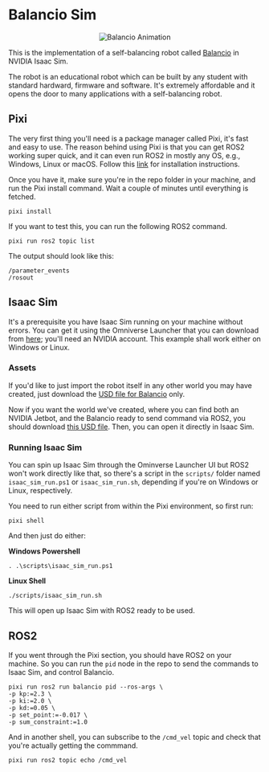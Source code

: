 # Balancio Sim

<div align="center">
  <img alt="Balancio Animation" src="./resources/balancio.gif">
</div>

This is the implementation of a self-balancing robot called [Balancio]
in NVIDIA Isaac Sim.

The robot is an educational robot which can be built by any student with
standard hardward, firmware and software.
It's extremely affordable and it opens the door to many applications with
a self-balancing robot.

## Pixi

The very first thing you'll need is a package manager called Pixi, it's fast and easy to use.
The reason behind using Pixi is that you can get ROS2 working super quick, and it can even run ROS2
in mostly any OS, e.g., Windows, Linux or macOS.
Follow this [link][pixi-installation] for installation instructions.

Once you have it, make sure you're in the repo folder in your machine, and run the Pixi install command.
Wait a couple of minutes until everything is fetched.

```text
pixi install
```

If you want to test this, you can run the following ROS2 command.

```text
pixi run ros2 topic list
```

The output should look like this:

```text
/parameter_events
/rosout
```

## Isaac Sim

It's a prerequisite you have Isaac Sim running on your machine without errors.
You can get it using the Omniverse Launcher that you can download from [here][omniverse-launcher];
you'll need an NVIDIA account.
This example shall work either on Windows or Linux.

### Assets

If you'd like to just import the robot itself in any other world you may
have created, just download the [USD file for Balancio][balancio-usd] only.

Now if you want the world we've created, where you can find both an NVIDIA Jetbot,
and the Balancio ready to send command via ROS2, you should download [this USD file][balancio-sim].
Then, you can open it directly in Isaac Sim.

### Running Isaac Sim

You can spin up Isaac Sim through the Ominverse Launcher UI but ROS2 won't work directly like that,
so there's a script in the `scripts/` folder named `isaac_sim_run.ps1`
or `isaac_sim_run.sh`, depending if you're on Windows or Linux, respectively.

You need to run either script from within the Pixi environment, so first run:

```text
pixi shell
```

And then just do either:

**Windows Powershell**

```text
. .\scripts\isaac_sim_run.ps1
```

**Linux Shell**

```text
./scripts/isaac_sim_run.sh
```

This will open up Isaac Sim with ROS2 ready to be used.

## ROS2

If you went through the Pixi section, you should have ROS2 on your machine.
So you can run the `pid` node in the repo to send the commands to Isaac Sim, and
control Balancio.

```text
pixi run ros2 run balancio pid --ros-args \
-p kp:=2.3 \
-p ki:=2.0 \
-p kd:=0.05 \
-p set_point:=-0.017 \
-p sum_constraint:=1.0
```

And in another shell, you can subscribe to the `/cmd_vel` topic and check that you're actually getting
the commmand.

```text
pixi run ros2 topic echo /cmd_vel
```

[Balancio]: https://github.com/udesa-ai/balancio-kit/tree/main
[balancio-usd]: https://storage.googleapis.com/nvidia-omniverse-content/Isaac/Robots/balancio.usd
[balancio-sim]: https://storage.googleapis.com/nvidia-omniverse-content/Isaac/Environments/balancio_sim.usd
[omniverse-launcher]: https://www.nvidia.com/en-us/omniverse/download/
[pixi-installation]: https://pixi.sh/latest/#installation
